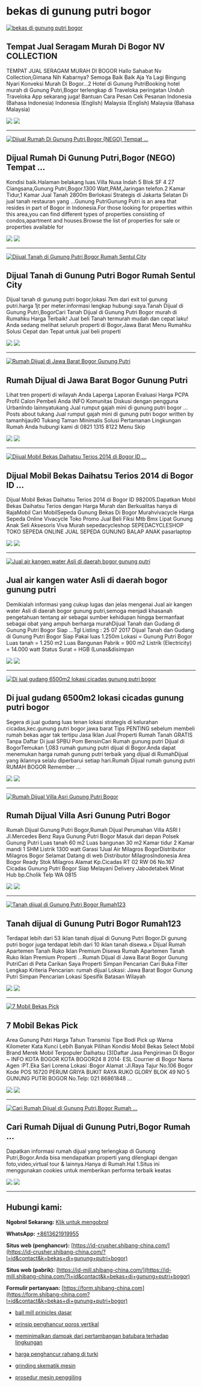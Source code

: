 # bekas di gunung putri bogor

<a href="https://swt.shibang-china.com/?l=id&img&k=bekas+di+gunung+putri+bogor" target="_blank">![bekas di gunung putri bogor](http://static.shibang-china.com/all-800x300/138.jpg)</a>

## Tempat Jual Seragam Murah Di Bogor NV COLLECTION
TEMPAT JUAL SERAGAM MURAH DI BOGOR Hallo Sahabat Nv Collection,Gimana Nih Kabarnya? Semoga Baik Baik Aja Ya Lagi Bingung Nyari Konveksi Murah Di Bogor…2 Hotel di Gunung PutriBooking hotel murah di Gunung Putri,Bogor terlengkap di Traveloka peringatan Unduh Traveloka App sekarang juga! Bantuan Cara Pesan Cek Pesanan Indonesia (Bahasa Indonesia) Indonesia (English) Malaysia (English) Malaysia (Bahasa Malaysia)


<a href="https://whatsapp.shibangsoft.com/WhatsApp.php" target="_blank" title="WhatsApp">![](http://static.shibang-china.com/icon/whatsapp.png)</a> <a href="https://swt.shibang-china.com/?l=id&icon&k=bekas+di+gunung+putri+bogor" target="_blank">![](http://static.shibang-china.com/icon/chat-id.png)</a>

---

<a href="https://swt.shibang-china.com/?l=id&img&k=bekas+di+gunung+putri+bogor" target="_blank">![Dijual Rumah Di Gunung Putri,Bogor (NEGO) Tempat …](http://static.shibang-china.com/all-800x300/219.jpg)</a>

## Dijual Rumah Di Gunung Putri,Bogor (NEGO) Tempat …
Kondisi baik.Halaman belakang luas.Villa Nusa Indah 5 Blok SF 4 27 Ciangsana,Gunung Putri,Bogor.1300 Watt,PAM,Jaringan telefon.2 Kamar Tidur,1 Kamar Jual Tanah 2800m Berlokasi Strategis di Jakarta Selatan Di jual tanah restauran yang …Gunung PutriGunung Putri is an area that resides in part of Bogor in Indonesia.For those looking for properties within this area,you can find different types of properties consisting of condos,apartment and houses.Browse the list of properties for sale or properties available for


<a href="https://whatsapp.shibangsoft.com/WhatsApp.php" target="_blank" title="WhatsApp">![](http://static.shibang-china.com/icon/whatsapp.png)</a> <a href="https://swt.shibang-china.com/?l=id&icon&k=bekas+di+gunung+putri+bogor" target="_blank">![](http://static.shibang-china.com/icon/chat-id.png)</a>

---

<a href="https://swt.shibang-china.com/?l=id&img&k=bekas+di+gunung+putri+bogor" target="_blank">![Dijual Tanah di Gunung Putri Bogor Rumah Sentul City](http://static.shibang-china.com/all-800x300/167.jpg)</a>

## Dijual Tanah di Gunung Putri Bogor Rumah Sentul City
Dijual tanah di gunung putri bogor,lokasi 7km dari exit tol gunung putri.harga 1jt per meter.informasi lengkap hubungi saya.Tanah Dijual di Gunung Putri,BogorCari Tanah Dijual di Gunung Putri Bogor murah di Rumahku Harga Terbaik! Jual beli Tanah termurah mudah dan cepat laku! Anda sedang melihat seluruh properti di Bogor,Jawa Barat Menu Rumahku Solusi Cepat dan Tepat untuk jual beli properti


<a href="https://whatsapp.shibangsoft.com/WhatsApp.php" target="_blank" title="WhatsApp">![](http://static.shibang-china.com/icon/whatsapp.png)</a> <a href="https://swt.shibang-china.com/?l=id&icon&k=bekas+di+gunung+putri+bogor" target="_blank">![](http://static.shibang-china.com/icon/chat-id.png)</a>

---

<a href="https://swt.shibang-china.com/?l=id&img&k=bekas+di+gunung+putri+bogor" target="_blank">![Rumah Dijual di Jawa Barat Bogor Gunung Putri](http://static.shibang-china.com/all-800x300/1465.jpg)</a>

## Rumah Dijual di Jawa Barat Bogor Gunung Putri
Lihat tren properti di wilayah Anda Laperga Laporan Evaluasi Harga PCPA Profil Calon Pembeli Anda INFO Komunitas Diskusi dengan pengguna UrbanIndo lainnyatukang Jual rumput gajah mini di gunung putri bogor …Posts about tukang Jual rumput gajah mini di gunung putri bogor written by tamanhijau90 Tukang Taman Minimalis Solusi Pertamanan Lingkungan Rumah Anda hubungi kami di 0821 1315 8122 Menu Skip


<a href="https://whatsapp.shibangsoft.com/WhatsApp.php" target="_blank" title="WhatsApp">![](http://static.shibang-china.com/icon/whatsapp.png)</a> <a href="https://swt.shibang-china.com/?l=id&icon&k=bekas+di+gunung+putri+bogor" target="_blank">![](http://static.shibang-china.com/icon/chat-id.png)</a>

---

<a href="https://swt.shibang-china.com/?l=id&img&k=bekas+di+gunung+putri+bogor" target="_blank">![Dijual Mobil Bekas Daihatsu Terios 2014 di Bogor ID …](http://static.shibang-china.com/all-800x300/429.jpg)</a>

## Dijual Mobil Bekas Daihatsu Terios 2014 di Bogor ID …
Dijual Mobil Bekas Daihatsu Terios 2014 di Bogor ID 982005.Dapatkan Mobil Bekas Daihatsu Terios dengan Harga Murah dan Berkualitas hanya di RajaMobil Cari MobilSepeda Gunung Bekas Di Bogor Murahvivacycle Harga Sepeda Online Vivacycle Toko Promo Jual Beli Fiksi Mtb Bmx Lipat Gunung Anak Seli Aksesoris Viva Murah sepedacycleshop SEPEDACYCLESHOP TOKO SEPEDA ONLINE JUAL SEPEDA GUNUNG BALAP ANAK pasarlaptop


<a href="https://whatsapp.shibangsoft.com/WhatsApp.php" target="_blank" title="WhatsApp">![](http://static.shibang-china.com/icon/whatsapp.png)</a> <a href="https://swt.shibang-china.com/?l=id&icon&k=bekas+di+gunung+putri+bogor" target="_blank">![](http://static.shibang-china.com/icon/chat-id.png)</a>

---

<a href="https://swt.shibang-china.com/?l=id&img&k=bekas+di+gunung+putri+bogor" target="_blank">![Jual air kangen water Asli di daerah bogor gunung putri](http://static.shibang-china.com/all-800x300/1265.jpg)</a>

## Jual air kangen water Asli di daerah bogor gunung putri
Demikialah informasi yang cukup lugas dan jelas mengenai Jual air kangen water Asli di daerah bogor gunung putri,semoga menjadi khasanah pengetahuan tentang air sebagai sumber kehidupan hingga bermanfaat sebagai obat yang ampuh berharga murahDijual Tanah dan Gudang di Gunung Putri Bogor Siap …Tgl Listing : 25 07 2017 Dijual Tanah dan Gudang di Gunung Putri Bogor Siap Pakai luas 1.250m Lokasi = Gunung Putri Bogor Luas tanah = 1.250 m2 Luas Bangunan Pabrik = 900 m2 Listrik (Electricity) = 14.000 watt Status Surat = HGB (Lunas&disimpan


<a href="https://whatsapp.shibangsoft.com/WhatsApp.php" target="_blank" title="WhatsApp">![](http://static.shibang-china.com/icon/whatsapp.png)</a> <a href="https://swt.shibang-china.com/?l=id&icon&k=bekas+di+gunung+putri+bogor" target="_blank">![](http://static.shibang-china.com/icon/chat-id.png)</a>

---

<a href="https://swt.shibang-china.com/?l=id&img&k=bekas+di+gunung+putri+bogor" target="_blank">![Di jual gudang 6500m2 lokasi cicadas gunung putri bogor](http://static.shibang-china.com/all-800x300/604.jpg)</a>

## Di jual gudang 6500m2 lokasi cicadas gunung putri bogor
Segera di jual gudang luas tenan lokasi strategis di kelurahan cicadas,kec.gunung putri bogor jawa barat Tips PENTING sebelum membeli rumah bekas agar tak tertipu Jasa Iklan Jual Properti Rumah Tanah GRATIS Tanpa Daftar Di jual SPBU Pom BensinCari Rumah gunung putri Dijual di BogorTemukan 1,083 rumah gunung putri dijual di Bogor.Anda dapat menemukan harga rumah gunung putri terbaik yang dijual di RumahDijual yang iklannya selalu diperbarui setiap hari.Rumah Dijual rumah gunung putri RUMAH BOGOR Remember …


<a href="https://whatsapp.shibangsoft.com/WhatsApp.php" target="_blank" title="WhatsApp">![](http://static.shibang-china.com/icon/whatsapp.png)</a> <a href="https://swt.shibang-china.com/?l=id&icon&k=bekas+di+gunung+putri+bogor" target="_blank">![](http://static.shibang-china.com/icon/chat-id.png)</a>

---

<a href="https://swt.shibang-china.com/?l=id&img&k=bekas+di+gunung+putri+bogor" target="_blank">![Rumah Dijual Villa Asri Gunung Putri Bogor](http://static.shibang-china.com/all-800x300/52.jpg)</a>

## Rumah Dijual Villa Asri Gunung Putri Bogor
Rumah Dijual Gunung Putri Bogor,Rumah Dijual Perumahan Villa ASRI I Jl.Mercedes Benz Raya Gunung Putri Bogor Masuk dari depan Polsek Gunung Putri Luas tanah 60 m2 Luas bangunan 30 m2 Kamar tidur 2 Kamar mandi 1 SHM Listrik 1300 watt Garasi 1Jual Air Milagros BogorDistributor Milagros Bogor Selamat Datang di web Distributor MilagrosIndonesia Area Bogor Ready Stok Milagros Alamat Kp.Cicadas RT 02 RW 06 No.167 Cicadas Gunung Putri Bogor Siap Melayani Delivery Jabodetabek Minat Hub bp.Cholik Telp WA 0815


<a href="https://whatsapp.shibangsoft.com/WhatsApp.php" target="_blank" title="WhatsApp">![](http://static.shibang-china.com/icon/whatsapp.png)</a> <a href="https://swt.shibang-china.com/?l=id&icon&k=bekas+di+gunung+putri+bogor" target="_blank">![](http://static.shibang-china.com/icon/chat-id.png)</a>

---

<a href="https://swt.shibang-china.com/?l=id&img&k=bekas+di+gunung+putri+bogor" target="_blank">![Tanah dijual di Gunung Putri Bogor Rumah123](http://static.shibang-china.com/all-800x300/1393.jpg)</a>

## Tanah dijual di Gunung Putri Bogor Rumah123
Terdapat lebih dari 53 iklan tanah dijual di Gunung Putri Bogor.Di gunung putri bogor juga terdapat lebih dari 10 iklan tanah disewa.× Dijual Rumah Apartemen Tanah Ruko Iklan Premium Disewa Rumah Apartemen Tanah Ruko Iklan Premium Properti …Rumah Dijual di Jawa Barat Bogor Gunung PutriCari di Peta Carikan Saya Properti Simpan Pencarian Cari Buka Filter Lengkap Kriteria Pencarian: rumah dijual Lokasi: Jawa Barat Bogor Gunung Putri Simpan Pencarian Lokasi Spesifik Batasan Wilayah


<a href="https://whatsapp.shibangsoft.com/WhatsApp.php" target="_blank" title="WhatsApp">![](http://static.shibang-china.com/icon/whatsapp.png)</a> <a href="https://swt.shibang-china.com/?l=id&icon&k=bekas+di+gunung+putri+bogor" target="_blank">![](http://static.shibang-china.com/icon/chat-id.png)</a>

---

<a href="https://swt.shibang-china.com/?l=id&img&k=bekas+di+gunung+putri+bogor" target="_blank">![7 Mobil Bekas Pick](http://static.shibang-china.com/all-800x300/545.jpg)</a>

## 7 Mobil Bekas Pick
Area Gunung Putri Harga Tahun Transmisi Tipe Bodi Pick up Warna Kilometer Kata Kunci Lebih Banyak Pilihan Kondisi Mobil Bekas Select Mobil Brand Merek Mobil Terpopuler Daihatsu (3)Daftar Jasa Pengiriman Di Bogor ~ INFO KOTA BOGOR KOTA BOGOR24 8 2014· ESL Courrier di Bogor Nama Agen :PT.Eka Sari Lorena Lokasi :Bogor Alamat :Jl.Raya Tajur No.106 Bogor Kode POS 16720 PERUM GRIYA BUKIT RAYA RUKO GLORY BLOK 49 NO 5 GUNUNG PUTRI BOGOR No.Telp: 021 86861848 …


<a href="https://whatsapp.shibangsoft.com/WhatsApp.php" target="_blank" title="WhatsApp">![](http://static.shibang-china.com/icon/whatsapp.png)</a> <a href="https://swt.shibang-china.com/?l=id&icon&k=bekas+di+gunung+putri+bogor" target="_blank">![](http://static.shibang-china.com/icon/chat-id.png)</a>

---

<a href="https://swt.shibang-china.com/?l=id&img&k=bekas+di+gunung+putri+bogor" target="_blank">![Cari Rumah Dijual di Gunung Putri,Bogor Rumah …](http://static.shibang-china.com/all-800x300/447.jpg)</a>

## Cari Rumah Dijual di Gunung Putri,Bogor Rumah …
Dapatkan informasi rumah dijual yang terlengkap di Gunung Putri,Bogor.Anda bisa mendapatkan properti yang dilengkapi dengan foto,video,virtual tour & lainnya.Hanya di Rumah.Hal 1.Situs ini menggunakan cookies untuk memberikan performa terbaik keatas

<a href="https://whatsapp.shibangsoft.com/WhatsApp.php" target="_blank" title="WhatsApp">![](http://static.shibang-china.com/icon/whatsapp.png)</a> <a href="https://swt.shibang-china.com/?l=id&icon&k=bekas+di+gunung+putri+bogor" target="_blank">![](http://static.shibang-china.com/icon/chat-id.png)</a>

---
## Hubungi kami:

**Ngobrol Sekarang:** [Klik untuk mengobrol](https://swt.shibang-china.com?l=id&contact&k=bekas+di+gunung+putri+bogor)

**WhatsApp:**  [+8613621919955](https://whatsapp.shibangsoft.com/WhatsApp.php)

**Situs web (penghancur):** [https://id-crusher.shibang-china.com/](https://id-crusher.shibang-china.com/?l=id&contact&k=bekas+di+gunung+putri+bogor)

**Situs web (pabrik):** [https://id-mill.shibang-china.com/](https://id-mill.shibang-china.com/?l=id&contact&k=bekas+di+gunung+putri+bogor)

**Formulir pertanyaan:** [https://form.shibang-china.com](https://form.shibang-china.com?l=id&contact&k=bekas+di+gunung+putri+bogor)

* [ball mill prinicles dasar](../17/ball%20mill%20prinicles%20dasar.md)

* [prinsip penghancur poros vertikal](../28/prinsip%20penghancur%20poros%20vertikal.md)

* [meminimalkan dampak dari pertambangan batubara terhadap lingkungan](../24/meminimalkan%20dampak%20dari%20pertambangan%20batubara%20terhadap%20lingkungan.md)

* [harga penghancur rahang di turki](../22/harga%20penghancur%20rahang%20di%20turki.md)

* [grinding skematik mesin](../29/grinding%20skematik%20mesin.md)

* [prosedur mesin penggiling](../21/prosedur%20mesin%20penggiling.md)